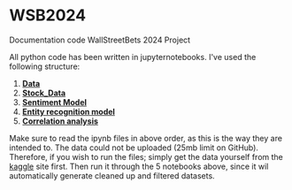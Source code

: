 # WSB2024
Documentation code WallStreetBets 2024 Project

All python code has been written in jupyternotebooks. I've used the following structure:
1. [**Data**](https://github.com/lr-svendsen/WSB2024Exam/blob/0ff63a433179dccb293fac4372630cf0f027e609/1.%20Data.ipynb)
2. [**Stock_Data**](https://github.com/lr-svendsen/WSB2024Exam/blob/0ff63a433179dccb293fac4372630cf0f027e609/2.%20Stock_Data.ipynb)
3. [**Sentiment Model**](https://github.com/lr-svendsen/WSB2024Exam/blob/0ff63a433179dccb293fac4372630cf0f027e609/3.%20Sentiment%20Model.ipynb)
4. [**Entity recognition model**](https://github.com/lr-svendsen/WSB2024Exam/blob/0ff63a433179dccb293fac4372630cf0f027e609/4.%20Entity%20Recognition.ipynb)
5. [**Correlation analysis**](https://github.com/lr-svendsen/WSB2024Exam/blob/0ff63a433179dccb293fac4372630cf0f027e609/5.%20Correlation%20analysis.ipynb)

Make sure to read the ipynb files in above order, as this is the way they are intended to. The data could not be uploaded (25mb limit on GitHub). Therefore, if you wish to run the files; simply get the data yourself from the [kaggle](https://www.kaggle.com/datasets/gpreda/reddit-wallstreetsbets-posts) site first. Then run it through the 5 notebooks above, since it wil automatically generate cleaned up and filtered datasets.
